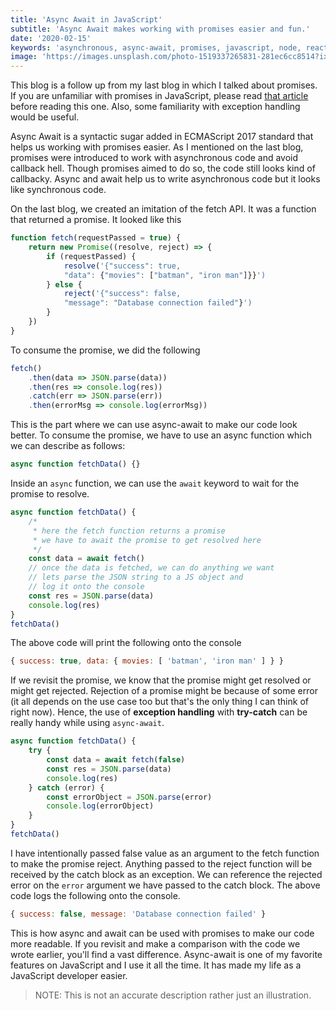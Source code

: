 ```yaml
---
title: 'Async Await in JavaScript'
subtitle: 'Async Await makes working with promises easier and fun.'
date: '2020-02-15'
keywords: 'asynchronous, async-await, promises, javascript, node, react, fetch'
image: 'https://images.unsplash.com/photo-1519337265831-281ec6cc8514?ixid=MnwxMjA3fDB8MHxwaG90by1wYWdlfHx8fGVufDB8fHx8&ixlib=rb-1.2.1&auto=format&fit=crop&w=750&q=80'
---
```

This blog is a follow up from my last blog in which I talked about promises. If you are unfamiliar with promises in JavaScript, please read <a href='https://bigomega.dev/promises' target='_blank'>that article</a> before reading this one. Also, some familiarity with exception handling would be useful.

Async Await is a syntactic sugar added in ECMAScript 2017 standard that helps us working with promises easier. As I mentioned on the last blog, promises were introduced to work with asynchronous code and avoid callback hell. Though promises aimed to do so, the code still looks kind of callbacky. Async and await help us to write asynchronous code but it looks like synchronous code.

On the last blog, we created an imitation of the fetch API. It was a function that returned a promise. It looked like this

```js
function fetch(requestPassed = true) {
	return new Promise((resolve, reject) => {
		if (requestPassed) {
			resolve('{"success": true,
			"data": {"movies": ["batman", "iron man"]}}')
		} else {
			reject('{"success": false,
			"message": "Database connection failed"}')
		}
	})
}
```

To consume the promise, we did the following

```js
fetch()
	.then(data => JSON.parse(data))
	.then(res => console.log(res))
	.catch(err => JSON.parse(err))
	.then(errorMsg => console.log(errorMsg))
```

This is the part where we can use async-await to make our code look better. To consume the promise, we have to use an async function which we can describe as follows:

```js
async function fetchData() {}
```

Inside an `async` function, we can use the `await` keyword to wait for the promise to resolve.

```js
async function fetchData() {
	/*
	 * here the fetch function returns a promise
	 * we have to await the promise to get resolved here
	 */
	const data = await fetch()
	// once the data is fetched, we can do anything we want
	// lets parse the JSON string to a JS object and
	// log it onto the console
	const res = JSON.parse(data)
	console.log(res)
}
fetchData()
```

The above code will print the following onto the console

```js
{ success: true, data: { movies: [ 'batman', 'iron man' ] } } 
```

If we revisit the promise, we know that the promise might get resolved or might get rejected. Rejection of a promise might be because of some error (it all depends on the use case too but that's the only thing I can think of right now). Hence, the use of **exception handling** with **try-catch** can be really handy while using `async-await`.

```js
async function fetchData() {
	try {
		const data = await fetch(false)
		const res = JSON.parse(data)
		console.log(res)
	} catch (error) {
		const errorObject = JSON.parse(error)
		console.log(errorObject)
	}
}
fetchData()
```

I have intentionally passed false value as an argument to the fetch function to make the promise reject. Anything passed to the reject function will be received by the catch block as an exception. We can reference the rejected error on the `error` argument we have passed to the catch block. The above code logs the following onto the console.

```js
{ success: false, message: 'Database connection failed' } 
```

This is how async and await can be used with promises to make our code more readable. If you revisit and make a comparison with the code we wrote earlier, you'll find a vast difference. Async-await is one of my favorite features on JavaScript and I use it all the time. It has made my life as a JavaScript developer easier.

> NOTE: This is not an accurate description rather just an illustration.  
